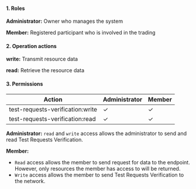 #### 1. Roles

**Administrator:** Owner who manages the system

**Member:** Registered participant who is involved in the trading

#### 2. Operation actions

**write:** Transmit resource data

**read:** Retrieve the resource data

#### 3. Permissions


|      Action                      | Administrator       | Member            |
|----------------------------------|---------------------|-------------------|
| test-requests-verification:write  | ✓                   | ✓                |
| test-requests-verification:read   | ✓                   | ✓                |

**Administrator:** `read` and `write` access allows the administrator to send and read Test Requests Verification.

**Member:** 
- `Read` access allows the member to send request for data to the endpoint. However, only resources the member has access to will be returned. 
- `Write` access allows the member to send Test Requests Verification to the network.